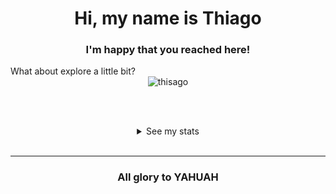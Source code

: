 <h1 align="center">Hi, my name is Thiago</h1>
<h3 align="center">I'm happy that you reached here!</h3>
What about explore a little bit?
<div align="center"><img src="https://komarev.com/ghpvc/?username=thisago&label=Profile%20views&color=f78166&style=flat-square" alt="thisago"/></div>

<br><br>
<div align=center>
    <details>
      <summary>See my stats</summary>
      <img src="https://github-profile-trophy.vercel.app/?username=thisago&theme=onedark">
      <img src="https://github-readme-stats.vercel.app/api?username=thisago&show_icons=true&theme=dark">
      <img src="https://github-readme-streak-stats.herokuapp.com/?user=thisago&theme=dark">
      <img src="https://github-readme-stats.vercel.app/api/top-langs/?username=thisago&theme=dark&layout=compact">
    </details>
</div>
<br>
<!--
<hr>
<div align="center">
  <h2>Support me</h2>
  <a target="_blank" href="http://link.oxyoy.com/?eyJ1cmwiOiJodHRwczovL2J1eW1lYWNvZmZlZS5jb20vdGhpc2FnbyIsImhhc2giOiIxODAwLjYzNzgwNzkifQ=="><img title="Support me in Buymeacoffee" src="https://img.shields.io/static/v1?label=Donate&message=Buymeacoffee&logo=buymeacoffee&style=for-the-badge&color=ffdd00" alt="Buymeacoffee"></a>
  <a target="_blank" href="http://link.oxyoy.com/?eyJ1cmwiOiJodHRwczovL2tvLWZpLmNvbS90aGlzYWdvIiwiaGFzaCI6Ii03MzM0NjA5ODYuMSJ9"><img title="Support me in Ko-fi" src="https://img.shields.io/static/v1?label=Donate&message=Ko-Fi&logo=kofi&style=for-the-badge&color=00b9fe" alt="Ko-Fi"></a>
  <a target="_blank" href="http://link.oxyoy.com/?eyJ1cmwiOiJodHRwczovL3BhdHJlb24uY29tL3RoaXNhZ28iLCJoYXNoIjoiNTI2MDIuNzEyNDI2In0="><img title="Support me in Patreon" src="https://img.shields.io/static/v1?label=Donate&message=Patreon&logo=patreon&style=for-the-badge&color=f96854" alt="Patreon"></a>
  <a target="_blank" href="http://link.oxyoy.com/?eyJ1cmwiOiJodHRwczovL3d3dy5wYXlwYWwuY29tL2RvbmF0ZS8/aG9zdGVkX2J1dHRvbl9pZD1SRlBVVk01M0pFWjlKIiwiaGFzaCI6IjM4NDEzMTMyLjc5MyJ9"><img title="Support me in PayPal" src="https://img.shields.io/static/v1?label=Donate&message=PayPal&logo=paypal&style=for-the-badge&color=012169" alt="Patreon"></a>
</div>
-->
<hr>
<h3 align="center">All glory to YAHUAH</h3>
